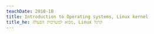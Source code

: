```yaml
---
teachDate: 2010-1B
title: Introduction to Operating systems, Linux kernel
title_he: מבוא למערכות הפעלה, Linux קרנל
---
```

